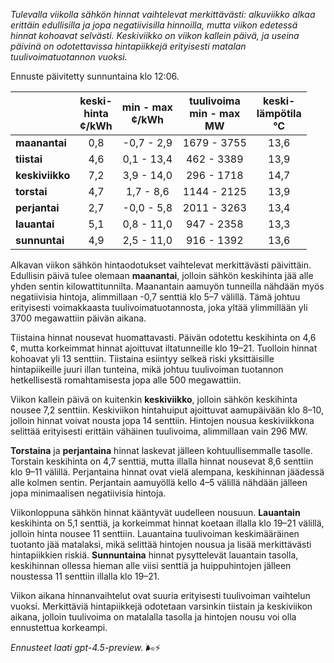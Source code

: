 *Tulevalla viikolla sähkön hinnat vaihtelevat merkittävästi: alkuviikko alkaa erittäin edullisilla ja jopa negatiivisilla hinnoilla, mutta viikon edetessä hinnat kohoavat selvästi. Keskiviikko on viikon kallein päivä, ja useina päivinä on odotettavissa hintapiikkejä erityisesti matalan tuulivoimatuotannon vuoksi.*

Ennuste päivitetty sunnuntaina klo 12:06.

|              | keski-<br>hinta<br>¢/kWh | min - max<br>¢/kWh | tuulivoima<br>min - max<br>MW | keski-<br>lämpötila<br>°C |
|:-------------|:----------------:|:----------------:|:-------------:|:-------------:|
| **maanantai**   |        0,8       |    -0,7 - 2,9    |      1679 - 3755      |       13,6      |
| **tiistai**     |        4,6       |     0,1 - 13,4   |       462 - 3389      |       13,9      |
| **keskiviikko** |        7,2       |     3,9 - 14,0   |       296 - 1718      |       14,7      |
| **torstai**     |        4,7       |     1,7 - 8,6    |      1144 - 2125      |       13,9      |
| **perjantai**   |        2,7       |    -0,0 - 5,8    |      2011 - 3263      |       13,4      |
| **lauantai**    |        5,1       |     0,8 - 11,0   |       947 - 2358      |       13,3      |
| **sunnuntai**   |        4,9       |     2,5 - 11,0   |       916 - 1392      |       13,6      |

Alkavan viikon sähkön hintaodotukset vaihtelevat merkittävästi päivittäin. Edullisin päivä tulee olemaan **maanantai**, jolloin sähkön keskihinta jää alle yhden sentin kilowattitunnilta. Maanantain aamuyön tunneilla nähdään myös negatiivisia hintoja, alimmillaan -0,7 senttiä klo 5–7 välillä. Tämä johtuu erityisesti voimakkaasta tuulivoimatuotannosta, joka yltää ylimmillään yli 3700 megawattiin päivän aikana.

Tiistaina hinnat nousevat huomattavasti. Päivän odotettu keskihinta on 4,6 ¢, mutta korkeimmat hinnat ajoittuvat iltatunneille klo 19–21. Tuolloin hinnat kohoavat yli 13 senttiin. Tiistaina esiintyy selkeä riski yksittäisille hintapiikeille juuri illan tunteina, mikä johtuu tuulivoiman tuotannon hetkellisestä romahtamisesta jopa alle 500 megawattiin.

Viikon kallein päivä on kuitenkin **keskiviikko**, jolloin sähkön keskihinta nousee 7,2 senttiin. Keskiviikon hintahuiput ajoittuvat aamupäivään klo 8–10, jolloin hinnat voivat nousta jopa 14 senttiin. Hintojen nousua keskiviikkona selittää erityisesti erittäin vähäinen tuulivoima, alimmillaan vain 296 MW.

**Torstaina** ja **perjantaina** hinnat laskevat jälleen kohtuullisemmalle tasolle. Torstain keskihinta on 4,7 senttiä, mutta illalla hinnat nousevat 8,6 senttiin klo 9–11 välillä. Perjantaina hinnat ovat vielä alempana, keskihinnan jäädessä alle kolmen sentin. Perjantain aamuyöllä kello 4–5 välillä nähdään jälleen jopa minimaalisen negatiivisia hintoja.

Viikonloppuna sähkön hinnat kääntyvät uudelleen nousuun. **Lauantain** keskihinta on 5,1 senttiä, ja korkeimmat hinnat koetaan illalla klo 19–21 välillä, jolloin hinta nousee 11 senttiin. Lauantaina tuulivoiman keskimääräinen tuotanto jää matalaksi, mikä selittää hintojen nousua ja lisää merkittävästi hintapiikkien riskiä. **Sunnuntaina** hinnat pysyttelevät lauantain tasolla, keskihinnan ollessa hieman alle viisi senttiä ja huippuhintojen jälleen noustessa 11 senttiin illalla klo 19–21.

Viikon aikana hinnanvaihtelut ovat suuria erityisesti tuulivoiman vaihtelun vuoksi. Merkittäviä hintapiikkejä odotetaan varsinkin tiistain ja keskiviikon aikana, jolloin tuulivoima on matalalla tasolla ja hintojen nousu voi olla ennustettua korkeampi.

*Ennusteet laati gpt-4.5-preview.* 🌬️⚡
